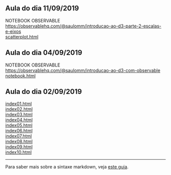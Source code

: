 ## Aula do dia 11/09/2019
NOTEBOOK OBSERVABLE  
https://observablehq.com/@saulomm/introducao-ao-d3-parte-2-escalas-e-eixos   
[scatterplot.html](d3_scale/scatterplot.html)<br>  

## Aula do dia 04/09/2019
NOTEBOOK OBSERVABLE  
https://observablehq.com/@saulomm/introducao-ao-d3-com-observable  
[notebook.html](d3_intro/notebook.html)<br>  

## Aula do dia 02/09/2019

[index01.html](basic/index01.html)<br>
[index02.html](basic/index02.html)<br>
[index03.html](basic/index03.html)<br>
[index04.html](basic/index04.html)<br>
[index05.html](basic/index05.html)<br>
[index06.html](basic/index06.html)<br>
[index07.html](basic/index07.html)<br>
[index08.html](basic/index08.html)<br>
[index09.html](basic/index09.html)<br>
[index10.html](basic/index10.html)<br>

---

Para saber mais sobre a sintaxe markdown, veja [este guia](https://guides.github.com/features/mastering-markdown/).


